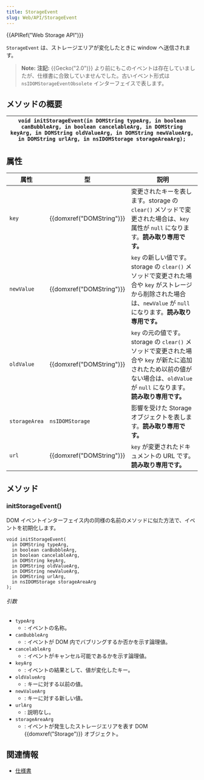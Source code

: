 ```yaml
---
title: StorageEvent
slug: Web/API/StorageEvent
---
```


{{APIRef("Web Storage API")}}

`StorageEvent` は、ストレージエリアが変化したときに window へ送信されます。

> **Note:** **注記:** {{Gecko("2.0")}} より前にもこのイベントは存在していましたが、仕様書に合致していませんでした。古いイベント形式は `nsIDOMStorageEventObsolete` インターフェイスで表します。

## メソッドの概要

| `void initStorageEvent(in DOMString typeArg, in boolean canBubbleArg, in boolean cancelableArg, in DOMString keyArg, in DOMString oldValueArg, in DOMString newValueArg, in DOMString urlArg, in nsIDOMStorage storageAreaArg);` |
| -------------------------------------------------------------------------------------------------------------------------------------------------------------------------------------------------------------------------------- |

## 属性

| 属性          | 型                               | 説明                                                                                                                                                                          |
| ------------- | -------------------------------- | ----------------------------------------------------------------------------------------------------------------------------------------------------------------------------- |
| `key`         | {{domxref("DOMString")}} | 変更されたキーを表します。storage の `clear()` メソッドで変更された場合は、`key` 属性が `null` になります。**読み取り専用です。**                                             |
| `newValue`    | {{domxref("DOMString")}} | `key` の新しい値です。storage の `clear()` メソッドで変更された場合や `key` がストレージから削除された場合は、`newValue` が `null` になります。**読み取り専用です。**         |
| `oldValue`    | {{domxref("DOMString")}} | `key` の元の値です。storage の `clear()` メソッドで変更された場合や `key` が新たに追加されたため以前の値がない場合は、`oldValue` が `null` になります。**読み取り専用です。** |
| `storageArea` | `nsIDOMStorage`                  | 影響を受けた Storage オブジェクトを表します。**読み取り専用です。**                                                                                                           |
| `url`         | {{domxref("DOMString")}} | `key` が変更されたドキュメントの URL です。**読み取り専用です。**                                                                                                             |

## メソッド

### initStorageEvent()

DOM イベントインターフェイス内の同様の名前のメソッドに似た方法で、イベントを初期化します。

```
void initStorageEvent(
  in DOMString typeArg,
  in boolean canBubbleArg,
  in boolean cancelableArg,
  in DOMString keyArg,
  in DOMString oldValueArg,
  in DOMString newValueArg,
  in DOMString urlArg,
  in nsIDOMStorage storageAreaArg
);
```

###### 引数

- `typeArg`
  - : イベントの名称。
- `canBubbleArg`
  - : イベントが DOM 内でバブリングするか否かを示す論理値。
- `cancelableArg`
  - : イベントがキャンセル可能であるかを示す論理値。
- `keyArg`
  - : イベントの結果として、値が変化したキー。
- `oldValueArg`
  - : キーに対する以前の値。
- `newValueArg`
  - : キーに対する新しい値。
- `urlArg`
  - : 説明なし。
- `storageAreaArg`
  - : イベントが発生したストレージエリアを表す DOM {{domxref("Storage")}} オブジェクト。

## 関連情報

- [仕様書](http://dev.w3.org/html5/webstorage/#the-storage-event)
